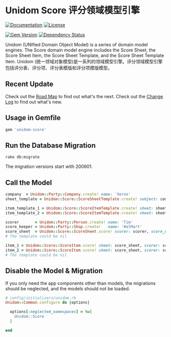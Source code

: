 # Unidom Score 评分领域模型引擎

[![Documentation](http://img.shields.io/badge/docs-rdoc.info-blue.svg)](http://www.rubydoc.info/gems/unidom-score/frames)
[![License](https://img.shields.io/badge/license-MIT-green.svg)](http://opensource.org/licenses/MIT)

[![Gem Version](https://badge.fury.io/rb/unidom-score.svg)](https://badge.fury.io/rb/unidom-score)
[![Dependency Status](https://gemnasium.com/badges/github.com/topbitdu/unidom-score.svg)](https://gemnasium.com/github.com/topbitdu/unidom-score)

Unidom (UNIfied Domain Object Model) is a series of domain model engines. The Score domain model engine includes the Score Sheet, the Score Sheet Item, the Score Sheet Template, and the Score Sheet Template Item.
Unidom (统一领域对象模型)是一系列的领域模型引擎。评分领域模型引擎包括评分表、评分项、评分表模版和评分项模版模型。



## Recent Update

Check out the [Road Map](ROADMAP.md) to find out what's the next.
Check out the [Change Log](CHANGELOG.md) to find out what's new.



## Usage in Gemfile

```ruby
gem 'unidom-score'
```



## Run the Database Migration

```shell
rake db:migrate
```
The migration versions start with 200601.



## Call the Model

```ruby
company  = Unidom::Party::Company.create! name: 'Xerox'
sheet_template = Unidom::Score::ScoreSheetTemplate.create! subject: company, name: 'Survey 2003', score: 100

item_template_1 = Unidom::Score::ScoreItemTemplate.create! sheet: sheet_template, title: 'Q1: What is your name?', score: 60
item_template_2 = Unidom::Score::ScoreItemTemplate.create! sheet: sheet_template, title: 'Q2: How old are you?', score: 40

scorer       = Unidom::Party::Person.create! name: 'Tim'
score_keeper = Unidom::Party::Shop.create!   name: 'WalMart'
score_sheet  = Unidom::Score::ScoreSheet.score! scorer: scorer, score_keeper: score_keeper, template: sheet_template, name: nil, score: 98, scored_on: Date.current, opened_at: Time.now, description: nil, instruction: nil
# The template could be nil

item_1 = Unidom::Score::ScoreItem.score! sheet: score_sheet, scorer: score_sheet.try(:scorer), template: item_template_1, title: item_template_1.try(:title), score: 59, scored_on: Date.current, opened_at: Time.now, description: nil, instruction: nil
item_2 = Unidom::Score::ScoreItem.score! sheet: score_sheet, scorer: score_sheet.try(:scorer), template: item_template_2, title: item_template_2.try(:title), score: 39, scored_on: Date.current, opened_at: Time.now, description: nil, instruction: nil
# The template could be nil
```



## Disable the Model & Migration

If you only need the app components other than models, the migrations should be neglected, and the models should not be loaded.
```ruby
# config/initializers/unidom.rb
Unidom::Common.configure do |options|

  options[:neglected_namespaces] = %w{
    Unidom::Score
  }

end
```

